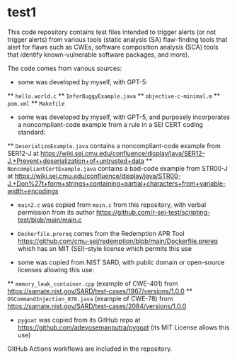 # test1

This code repository contains test files intended to trigger alerts (or not trigger alerts) from various tools (static analysis (SA) flaw-finding tools that alert for flaws such as CWEs, software composition analysis (SCA) tools that identify known-vulnerable software packages, and more).

The code comes from various sources:

* some was developed by myself, with GPT-5:

** `hello.world.c`
** `InferBuggyExample.java`
** `objective-c-minimal.m`
** `pom.xml`
** `Makefile`

* some was developed by myself, with GPT-5, and purposely incorporates a noncompliant-code example from a rule in a SEI CERT coding standard:

** `DeserializeExample.java` contains a noncompliant-code example from SER12-J at https://wiki.sei.cmu.edu/confluence/display/java/SER12-J.+Prevent+deserialization+of+untrusted+data
** `NoncompliantCertExample.java` contains a bad-code example from STR00-J at https://wiki.sei.cmu.edu/confluence/display/java/STR00-J.+Don%27t+form+strings+containing+partial+characters+from+variable-width+encodings
* `main2.c` was copied from `main.c` from  this repository, with verbal permission from its author https://github.com/r-sei-test/scripting-test/blob/main/main.c

* `Dockerfile.prereq` comes from the Redemption APR Tool https://github.com/cmu-sei/redemption/blob/main/Dockerfile.prereq which has an MIT (SEI)-style license which permits this use

* some was copied from NIST SARD, with public domain or open-source licenses allowing this use:

** `memory_leak_container.cpp` (example of CWE-401) from https://samate.nist.gov/SARD/test-cases/1967/versions/1.0.0
** `OSCommandInjection_078.java` (example of CWE-78) from https://samate.nist.gov/SARD/test-cases/2084/versions/1.0.0

* `pygoat` was copied from its GitHub repo at https://github.com/adeyosemanputra/pygoat (its MIT License allows this use)


GitHub Actions workflows are included in the repository.